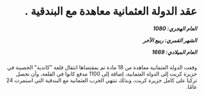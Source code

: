 <h1 dir="rtl">عقد الدولة العثمانية معاهدة مع البندقية .</h1>

<h5 dir="rtl">العام الهجري:  1080

الشهر القمري: ربيع الآخر

العام الميلادي: 1669</h5>

<p dir="rtl">وقعت الدولة العثمانية معاهدة من 18 مادة تم بمقتضاها انتقال قلعة "كاندية" الحصينة في جزيرة كريت إلى الدولة العثمانية، إضافة إلى 1100 مدفع كانوا في القلعة، وأن تحصل تركيا على كامل جزيرة كريت، وبذلك تنتهي الحرب العثمانية مع البندقية التي استمرت 24 عامًا.</p></br>
